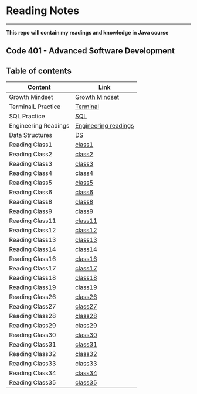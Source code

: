 # Reading Notes
---
**This repo will contain my readings and knowledge in Java course** 

## Code 401 - Advanced Software Development

## Table of contents

| Content | Link |
| --------------- | --------------- |
| Growth Mindset | [Growth Mindset](Readings/Growth-Mindset.md) |
| TerminalL Practice | [Terminal](Readings/Terminal-practice.md) |
| SQL Practice | [SQL](Readings/SQL-practice.md) |
| Engineering Readings | [Engineering readings](Readings/Eng-readings.md) |
| Data Structures | [DS](Readings/Data-Structure.md) |
| Reading Class1 | [class1](Readings/Class1.md) |
| Reading Class2 | [class2](Readings/Class2.md) |
| Reading Class3 | [class3](Readings/Class3.md) |
| Reading Class4 | [class4](Readings/Class4.md) |
| Reading Class5 | [class5](Readings/Class5.md) |
| Reading Class6 | [class6](Readings/Class6.md) |
| Reading Class8 | [class8](Readings/Class8.md) |
| Reading Class9 | [class9](Readings/Class9.md) |
| Reading Class11 | [class11](Readings/Class11.md) |
| Reading Class12 | [class12](Readings/Class12.md) |
| Reading Class13 | [class13](Readings/Class13.md) |
| Reading Class14 | [class14](Readings/Class14.md) |
| Reading Class16 | [class16](Readings/Class16.md) |
| Reading Class17 | [class17](Readings/Class17.md) |
| Reading Class18 | [class18](Readings/Class18.md) |
| Reading Class19 | [class19](Readings/Class19.md) |
| Reading Class26 | [class26](Readings/Class26.md) |
| Reading Class27 | [class27](Readings/Class27.md) |
| Reading Class28 | [class28](Readings/Class28.md) |
| Reading Class29 | [class29](Readings/Class29.md) |
| Reading Class30 | [class30](Readings/Class30.md) |
| Reading Class31 | [class31](Readings/Class31.md) |
| Reading Class32 | [class32](Readings/Class32.md) |
| Reading Class33 | [class33](Readings/Class33.md) |
| Reading Class34 | [class34](Readings/Class34.md) |
| Reading Class35 | [class35](Readings/Class35.md) |






